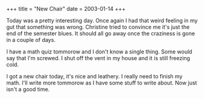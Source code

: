 +++
title = "New Chair"
date = 2003-01-14
+++

Today was a pretty interesting day. Once again I had that weird feeling in my gut that something was wrong. Christine tried to convince me it's just the end of the semester blues. It should all go away once the craziness is gone in a couple of days.

I have a math quiz tommorow and I don't know a single thing. Some would say that I'm screwed. I shut off the vent in my house and it is still freezing cold.

I got a new chair today, it's nice and leathery. I really need to finish my math. I'll write more tommorow as I have some stuff to write about. Now just isn't a good time.